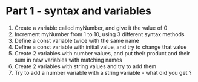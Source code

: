 # Part 1 - syntax and variables

 1. Create a variable called myNumber, and give it the value of 0
 2. Increment myNumber from 1 to 10, using 3 different syntax methods
 3. Define a const variable twice with the same name
 4. Define a const variable with initial value, and try to change that value
 5. Create 2 variables with number values, and put their product and their sum in new variables with matching names
 6. Create 2 variables with string values and try to add them
 7. Try to add a number variable with a string variable - what did you get ? 
